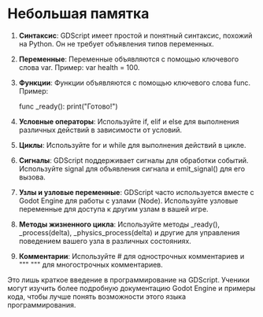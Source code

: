 # Небольшая памятка

1. **Синтаксис**: GDScript имеет простой и понятный синтаксис, похожий на Python. Он не требует объявления типов переменных.

2. **Переменные**: Переменные объявляются с помощью ключевого слова var. Пример: var health = 100.

3. **Функции**: Функции объявляются с помощью ключевого слова func. Пример: 
   
   func _ready():
       print("Готово!")
   

4. **Условные операторы**: Используйте if, elif и else для выполнения различных действий в зависимости от условий.

5. **Циклы**: Используйте for и while для выполнения действий в цикле.

6. **Сигналы**: GDScript поддерживает сигналы для обработки событий. Используйте signal для объявления сигнала и emit_signal() для его вызова.

7. **Узлы и узловые переменные**: GDScript часто используется вместе с Godot Engine для работы с узлами (Node). Используйте узловые переменные для доступа к другим узлам в вашей игре.

8. **Методы жизненного цикла**: Используйте методы _ready(), _process(delta), _physics_process(delta) и другие для управления поведением вашего узла в различных состояниях.

9. **Комментарии**: Используйте # для однострочных комментариев и """ """ для многострочных комментариев.

Это лишь краткое введение в программирование на GDScript. Ученики могут изучить более подробную документацию Godot Engine и примеры кода, чтобы лучше понять возможности этого языка программирования.